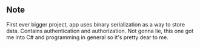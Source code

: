 ## Note
First ever bigger project, app uses binary serialization as a way to store data.
Contains authentication and authorization.
Not gonna lie, this one got me into C# and programming in general so it's pretty dear to me.
